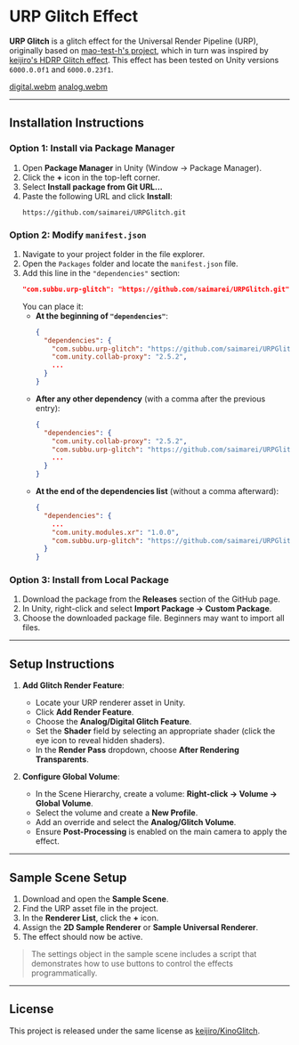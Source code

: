 # URP Glitch Effect
**URP Glitch** is a glitch effect for the Universal Render Pipeline (URP), originally based on [mao-test-h's project](https://github.com/mao-test-h/URPGlitch), which in turn was inspired by [keijiro's HDRP Glitch effect](https://github.com/keijiro/KinoGlitch). This effect has been tested on Unity versions `6000.0.0f1` and `6000.0.23f1`.

[digital.webm](https://github.com/user-attachments/assets/18246342-0e59-4b7b-8d63-27207f5277b7)
[analog.webm](https://github.com/user-attachments/assets/d5fa80ed-0953-4f5d-8854-a1351919c928)

---

## Installation Instructions

### Option 1: Install via Package Manager
1. Open **Package Manager** in Unity (Window → Package Manager).
2. Click the **+** icon in the top-left corner.
3. Select **Install package from Git URL...**
4. Paste the following URL and click **Install**:
   ```
   https://github.com/saimarei/URPGlitch.git
   ```

### Option 2: Modify `manifest.json`
1. Navigate to your project folder in the file explorer.
2. Open the `Packages` folder and locate the `manifest.json` file.
3. Add this line in the `"dependencies"` section:
   ```json
   "com.subbu.urp-glitch": "https://github.com/saimarei/URPGlitch.git",
   ```
   You can place it:
   - **At the beginning of `"dependencies"`**:
     ```json
     {
       "dependencies": {
         "com.subbu.urp-glitch": "https://github.com/saimarei/URPGlitch.git",
         "com.unity.collab-proxy": "2.5.2",
         ...
       }
     }
     ```
   - **After any other dependency** (with a comma after the previous entry):
     ```json
     {
       "dependencies": {
         "com.unity.collab-proxy": "2.5.2",
         "com.subbu.urp-glitch": "https://github.com/saimarei/URPGlitch.git",
         ...
       }
     }
     ```
   - **At the end of the dependencies list** (without a comma afterward):
     ```json
     {
       "dependencies": {
         ...
         "com.unity.modules.xr": "1.0.0",
         "com.subbu.urp-glitch": "https://github.com/saimarei/URPGlitch.git"
       }
     }
     ```

### Option 3: Install from Local Package
1. Download the package from the **Releases** section of the GitHub page.
2. In Unity, right-click and select **Import Package → Custom Package**.
3. Choose the downloaded package file. Beginners may want to import all files.

---

## Setup Instructions

1. **Add Glitch Render Feature**:
   - Locate your URP renderer asset in Unity.
   - Click **Add Render Feature**.
   - Choose the **Analog/Digital Glitch Feature**.
   - Set the **Shader** field by selecting an appropriate shader (click the eye icon to reveal hidden shaders).
   - In the **Render Pass** dropdown, choose **After Rendering Transparents**.

2. **Configure Global Volume**:
   - In the Scene Hierarchy, create a volume: **Right-click → Volume → Global Volume**.
   - Select the volume and create a **New Profile**.
   - Add an override and select the **Analog/Glitch Volume**.
   - Ensure **Post-Processing** is enabled on the main camera to apply the effect.

---

## Sample Scene Setup

1. Download and open the **Sample Scene**.
2. Find the URP asset file in the project.
3. In the **Renderer List**, click the **+** icon.
4. Assign the **2D Sample Renderer** or **Sample Universal Renderer**.
5. The effect should now be active. 

> The settings object in the sample scene includes a script that demonstrates how to use buttons to control the effects programmatically.

---

## License

This project is released under the same license as [keijiro/KinoGlitch](https://github.com/keijiro/KinoGlitch).
